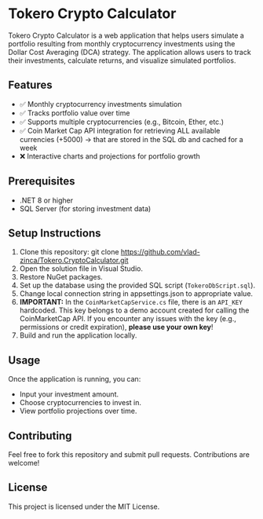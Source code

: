 # Tokero Crypto Calculator

Tokero Crypto Calculator is a web application that helps users simulate a portfolio resulting from monthly cryptocurrency investments using the Dollar Cost Averaging (DCA) strategy. The application allows users to track their investments, calculate returns, and visualize simulated portfolios.

## Features
- ✅ Monthly cryptocurrency investments simulation  
- ✅ Tracks portfolio value over time  
- ✅ Supports multiple cryptocurrencies (e.g., Bitcoin, Ether, etc.)  
- ✅ Coin Market Cap API integration for retrieving ALL available currencies (+5000) -> that are stored in the SQL db and cached for a week
- ❌ Interactive charts and projections for portfolio growth  

## Prerequisites
- .NET 8 or higher
- SQL Server (for storing investment data)

## Setup Instructions
1. Clone this repository: git clone https://github.com/vlad-zinca/Tokero.CryptoCalculator.git
2. Open the solution file in Visual Studio.
3. Restore NuGet packages.
4. Set up the database using the provided SQL script (`TokeroDbScript.sql`).
5. Change local connection string in appsettings.json to appropriate value.
6. **IMPORTANT:** In the `CoinMarketCapService.cs` file, there is an `API_KEY` hardcoded. This key belongs to a demo account created for calling the CoinMarketCap API. If you encounter any issues with the key (e.g., permissions or credit expiration), **please use your own key**!
7. Build and run the application locally.

## Usage
Once the application is running, you can:
- Input your investment amount.
- Choose cryptocurrencies to invest in.
- View portfolio projections over time.

## Contributing
Feel free to fork this repository and submit pull requests. Contributions are welcome!

## License
This project is licensed under the MIT License.
